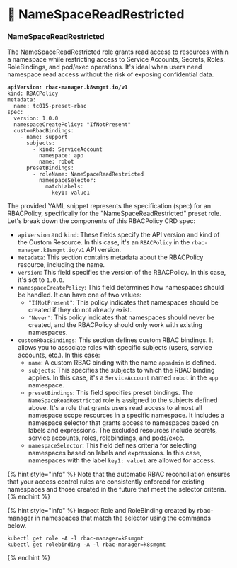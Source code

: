 # 🔭 NameSpaceReadRestricted

### **NameSpaceReadRestricted**&#x20;

The NameSpaceReadRestricted role grants read access to resources within a namespace while restricting access to Service Accounts, Secrets, Roles, RoleBindings, and pod/exec operations. It's ideal when users need namespace read access without the risk of exposing confidential data.

<pre class="language-yaml"><code class="lang-yaml"><strong>apiVersion: rbac-manager.k8smgmt.io/v1
</strong>kind: RBACPolicy
metadata:
  name: tc015-preset-rbac
spec:
  version: 1.0.0
  namespaceCreatePolicy: "IfNotPresent"
  customRbacBindings:
    - name: support
      subjects:
        - kind: ServiceAccount
          namespace: app
          name: robot
      presetBindings:
        - roleName: NameSpaceReadRestricted
          namespaceSelector:
            matchLabels:
              key1: value1
</code></pre>

The provided YAML snippet represents the specification (spec) for an RBACPolicy, specifically for the "NameSpaceReadRestricted" preset role. Let's break down the components of this RBACPolicy CRD spec:

* `apiVersion` and `kind`: These fields specify the API version and kind of the Custom Resource. In this case, it's an `RBACPolicy` in the `rbac-manager.k8smgmt.io/v1` API version.
* `metadata`: This section contains metadata about the RBACPolicy resource, including the name.
* `version`: This field specifies the version of the RBACPolicy. In this case, it's set to `1.0.0`.
* `namespaceCreatePolicy`: This field determines how namespaces should be handled. It can have one of two values:
  * `"IfNotPresent"`: This policy indicates that namespaces should be created if they do not already exist.
  * `"Never"`: This policy indicates that namespaces should never be created, and the RBACPolicy should only work with existing namespaces.
* `customRbacBindings`: This section defines custom RBAC bindings. It allows you to associate roles with specific subjects (users, service accounts, etc.). In this case:
  * `name`: A custom RBAC binding with the name `appadmin` is defined.
  * `subjects`: This specifies the subjects to which the RBAC binding applies. In this case, it's a `ServiceAccount` named `robot` in the `app` namespace.
  * `presetBindings`: This field specifies preset bindings. The `NameSpaceReadRestricted` role is assigned to the subjects defined above. It's a role that grants users read access to almost all namespace scope resources in a specific namespace.  It includes a namespace selector that grants access to namespaces based on labels and expressions. The excluded resources include secrets, service accounts, roles, rolebindings, and pods/exec.
  * `namespaceSelector`: This field defines criteria for selecting namespaces based on labels and expressions. In this case, namespaces with the label `key1: value1` are allowed for access.

{% hint style="info" %}
Note that the automatic RBAC reconciliation ensures that your access control rules are consistently enforced for existing namespaces and those created in the future that meet the selector criteria.
{% endhint %}

{% hint style="info" %}
Inspect Role and RoleBinding created by rbac-manager in namespaces that match the selector using the commands below.

```
kubectl get role -A -l rbac-manager=k8smgmt
kubectl get rolebinding -A -l rbac-manager=k8smgmt
```
{% endhint %}
